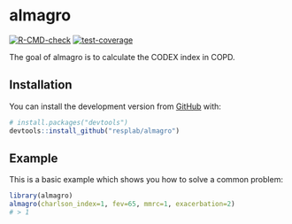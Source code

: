 
<!-- README.md is generated from README.Rmd. Please edit that file -->

# almagro

[![R-CMD-check](https://github.com/resplab/almagro/actions/workflows/R-CMD-check.yaml/badge.svg)](https://github.com/resplab/almagro/actions/workflows/R-CMD-check.yaml)
[![test-coverage](https://github.com/resplab/almagro/actions/workflows/test-coverage.yaml/badge.svg)](https://github.com/resplab/almagro/actions/workflows/test-coverage.yaml)

The goal of almagro is to calculate the CODEX index in COPD.

## Installation

You can install the development version from [GitHub](https://github.com/) with:

``` r
# install.packages("devtools")
devtools::install_github("resplab/almagro")
```

## Example

This is a basic example which shows you how to solve a common problem:

``` r
library(almagro)
almagro(charlson_index=1, fev=65, mmrc=1, exacerbation=2)
# > 1
```


